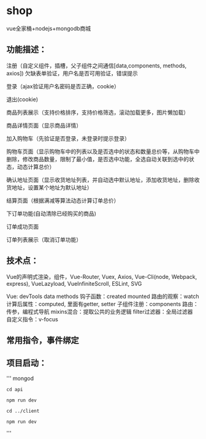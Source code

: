 # shop 
  vue全家桶+nodejs+mongodb商城

## 功能描述：
  
  注册（自定义组件，插槽，父子组件之间通信[data,components, methods, axios]) 欠缺表单验证，用户名是否可用验证，错误提示

  登录（ajax验证用户名密码是否正确，cookie）

  退出(cookie)

  商品列表展示（支持价格排序，支持价格筛选，滚动加载更多，图片懒加载）

  商品详情页面（显示商品详情）

  加入购物车（先验证是否登录，未登录时提示登录）

  购物车页面（显示购物车中的列表以及是否选中的状态和数量总价等，从购物车中删除，修改商品数量，限制了最小值，是否选中功能，全选自动关联到选中的状态，动态计算总价）

  确认地址页面（显示收货地址列表，并自动选中默认地址，添加收货地址，删除收货地址，设置某个地址为默认地址）

  结算页面（根据满减等算法动态计算订单总价）

  下订单功能(自动清除已经购买的商品)

  订单成功页面

  订单列表展示（取消订单功能）

## 技术点：
  
  Vue的声明式渲染，组件，Vue-Router, Vuex, Axios, Vue-Cli(node, Webpack, express), VueLazyload, VueInfiniteScroll, ESLint, SVG
  
  Vue:
  devTools
  data
  methods
  钩子函数：created mounted
  路由的观察：watch
  计算后属性：computed, 里面有getter, setter
  子组件注册：components
  路由：传参，编程式导航
  mixins混合：提取公共的业务逻辑
  filter过滤器：全局过滤器
  自定义指令：v-focus

## 常用指令，事件绑定

## 项目启动：
  '''
    mongod

    cd api

    npm run dev

    cd ../client
    
    npm run dev
  '''
